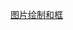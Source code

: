 [图片绘制和框](file:///D:/Obsidian%20Unity/Unity/UI%20System/Assets/Scripts/GUI/Lesson5_%E5%9B%BE%E7%89%87%E7%BB%98%E5%88%B6%E5%92%8C%E6%A1%86.cs)